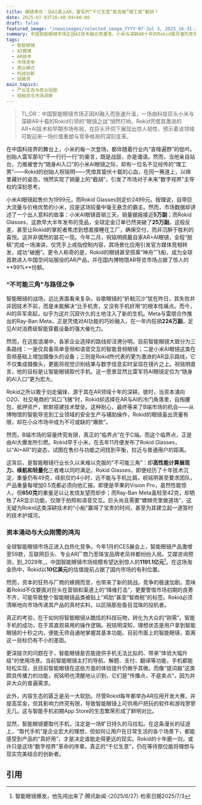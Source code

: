 ```yaml
---
title: 眼镜革命：当AI遇上AR，雷军的“千亿生意”能否被“理工男”截胡？
date: 2025-07-03T16:40:04+08:00
draft: false
featured_image: "/newsimages/selected_image_YYYY-07-Jul 3, 2025_16-31-26-127.jpg"
summary: 中国智能眼镜市场正因AI技术融合而激荡，小米与深耕AR十年的Rokid展开激烈竞争。尽管小米拥有品牌与流量优势，Rokid凭借其先进的AR+AI技术和对“不可能三角”的突破性进展，在订单量上展现出惊人潜力。行业面临技术壁垒、市场教育和生态构建等多重挑战，最终的商业价值将取决于能否将科技创新转化为大众刚需。
tags: 
  - 智能眼镜
  - AI眼镜
  - AR技术
  - 市场竞争
  - 商业模式
  - 科技创新
  - 投融资
main_topics: 
  - 产业生态与商业版图
  - 投融资与市场洞察
---
```


> TL;DR：中国智能眼镜市场正因AI融入而急速升温，一场由科技巨头小米与深耕AR十载的Rokid引领的“眼镜之战”悄然打响。Rokid凭借其激进的AR+AI技术和早期市场布局，在巨头环伺下展现出惊人韧性，预示着该领域可能迎来一场价值重塑与竞争格局的深刻变革。

在中国科技界的舞台上，小米的每一次登场，都伴随着行业内“哀嚎遍野”的低吟。创始人雷军那句“干一行行一行”的豪言，既是战鼓，亦是谶语。然而，当他亲自站台，力推被誉为“随身AI入口”的小米AI眼镜之际，却有一位名不见经传的“理工男”——Rokid的创始人祝铭明——凭借其蛰伏十载的心血，在同一赛道上，以绵里藏针的姿态，悄然实现了销量上的“截胡”，引发了市场对于未来“数字视界”主导权的深刻思考。

小米AI眼镜起售价为1999元，而Rokid Glasses则定价2499元。按理说，自带巨大流量与价格优势的小米，应是这场较量中毫无悬念的霸主。然而，市场数据却讲述了一个出人意料的故事：小米AI眼镜首销三天，销量据报接近**5万副**；而Rokid Glasses，这款早大半年发布的竞品，全球定金订单已然突破了**25万副**。这般反差，甚至让Rokid的掌舵者焦虑到想直接睡在工厂，确保交付，而非沉醉于胜利的喜悦。这并非偶然的昙花一现。今年二月，祝铭明佩戴自家AR+AI眼镜，全程“脱稿”完成一场演讲，仅凭手上戒指控制内容，其场景化应用引发官方媒体竞相转发，成功“破圈”。更令人称奇的是，Rokid的眼镜甚至搭乘“神舟”飞船，成为全球首款进入中国空间站服役的AR产品，并在国内博物馆AR导览市场占据了惊人的**99%**份额。

### “不可能三角”与路径之争

智能眼镜的战场，远比表面看来复杂。谷歌眼镜的“折戟沉沙”犹在昨日，其失败并非因技术不前，而是未能解决“比手机贵，又没有手机好用”的根本性痛点。而今，AI的异军突起，似乎为这片沉寂许久的土地注入了新的生机。Meta与雷朋合作推出的Ray-Ban Meta，正是凭借对AI功能的巧妙融入，在一年内狂销**224万副**，足见AI对消费级智能穿戴设备的强大催化力。

然而，在这股浪潮中，各家企业选择的路线却泾渭分明。目前智能眼镜大致分为三条路线：一是仅具备简单音频和语音交互的智能音频眼镜；二是小米AI眼镜这类在音频基础上增加摄像头的设备；三则是Rokid所代表的更为激进的AR显示路线，它不仅集成摄像头，更能将视觉识别结果与数字信息实时呈现在镜片之上。祝铭明直言，他的目标是让智能眼镜取代手机，这一愿景显然比雷军将AI眼镜定位为“随身的AI入口”更为宏大。

 Rokid之所以敢于剑走偏锋，源于其在AR领域十年的深耕。彼时，当资本涌向O2O、社交电商的“风口飞猪”时，Rokid却选择在AR与AI的冷门角落里，自掏腰包，抵押资产，默默搭建技术壁垒。这种耐心，最终等来了B端市场的机会——从博物馆的智能导览到工业领域的安全生产与辅助操作，Rokid的眼镜虽出货量有限，却在小众市场中成为不可或缺的“爆款”。

然而，B端市场的容量终究有限，真正的“临界点”在于C端。而这个临界点，正是由AI大爆发所引燃。Rokid早于小米，在去年11月便发布了Rokid Glasses，以“AI+AR”的姿态，试图在售价与功能之间找到平衡，拉近与普通用户的距离。

这背后，是智能眼镜行业长久以来难以克服的“不可能三角”：即**高性能计算展现力、续航和轻量化**三者难以同时满足。Rokid Glasses，即便经历了十年技术沉淀，重量仍有49克，续航仅约4小时，远不能与手机比肩。祝铭明甚至要求团队，产品重量每增加0.5克都必须向他汇报。即便是苹果的Vision Pro，虽然性能惊人，但**650克**的重量足以让发烧友望而却步；而Ray-Ban Meta虽轻至42克，却牺牲了AR显示功能，仅限于拍照和语音交互。巨头尚且需要“螺蛳壳里做道场”，这无疑为Rokid这类深耕技术的“小船”赢得了宝贵的时间，甚至为其建立起一道暂时的技术护城河。

### 资本涌动与大众刚需的鸿沟

全球智能眼镜市场正进入白热化竞争。今年1月的CES展会上，智能眼镜产品激增至59款，互联网巨头、专业AR厂商乃至珠宝品牌老凤祥都纷纷入局。艾媒咨询预测，到_2029年_，中国智能眼镜市场规模有望达到惊人的**1191.1亿元**[^1]。在这场淘金热中，Rokid以**10亿美元**的估值提前占据了国内市场的有利位置。

然而，资本的狂热与厂商的蜂拥而至，也带来了新的挑战。竞争的极速加剧，意味着Rokid不仅要面对巨头在营销和渠道上的“降维打击”，更要警惕市场初期的良莠不齐，可能导致整个智能眼镜品类被贴上“鸡肋”甚至“智商税”的标签。Rokid必须清晰地向市场传递其产品的真材实料，以区隔那些鱼目混珠的投机者。

真正的考验，在于如何将智能眼镜从酷炫的科技玩物，转化为大众的“刚需”。智能手机的成功，在于其直观易用的操作逻辑。祝铭明深知，理想状态是用户拿到智能眼镜的十秒之内，便能无师自通地掌握其基本功能。目前市面上的智能眼镜，距离这一目标仍有不小的差距。

更深层次的问题在于，智能眼镜是否能提供手机无法比拟的、带来“体验大幅升级”的使用场景。当前智能眼镜主打的导航、解题、支付、翻译等功能，手机都能轻松实现，且目前智能眼镜在这些方面的体验提升仍微乎其微。而像“提词器”这类颇具传播力的功能，祝铭明也清醒地认识到，它们是“传播点，不是卖点”，因为并非大众的普遍需求。

此外，内容生态的匮乏是另一大软肋。尽管Rokid每年都举办AR应用开发大赛，并提高奖金，但其影响力终究有限，导致智能眼镜上可供用户把玩的软件和游戏寥寥无几。这与智能手机初期App Store的生态繁荣形成了鲜明对比。

显然，智能眼镜要取代手机，注定是一场旷日持久的马拉松。在这条漫长的征途上，“取代手机”是企业宏大的理想，但如何让用户在日常生活的各个场景下，都能感受到产品的“真好用”，才是决定谁能走得更远的现实。Rokid的十年磨一剑，或许只是这场“数字视界”革命的序章。真正的“千亿生意”，仍在等待那位能将理想与现实完美结合的创新者。

## 引用
[^1]: 智能眼镜爆发，他先闯出来了·腾讯新闻·（2025/6/27）·检索日期2025/7/3
[^2]: 追赶Meta，国产厂商AI眼镜战略卡位光显·21财经·林典驰（2025/3/3）·检索日期2025/7/3
